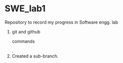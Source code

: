 # SWE_lab1
Repository to record my progress in Software engg. lab

1. git and github <p>commands</p>.
2. Created a sub-branch.
